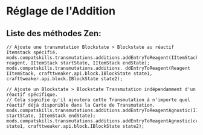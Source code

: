 # Réglage de l'Addition

## Liste des méthodes Zen:

    // Ajoute une transmutation Blockstate > Blockstate au réactif Itemstack spécifié.
    mods.compatskills.transmutations.additions.addEntryToReagent(IItemStack reagent, IItemStack startState, IItemStack endState);
    mods.compatskills.transmutations.additions. ddEntryToReagent(Reagent IItemStack, crafttweaker.api.block.IBlockState state1, crafttweaker.api.block.IBlockState state2);
    
    // Ajoute un Blockstate > Blockstate Transmutation indépendamment d'un réactif spécifique.
    // Cela signifie qu'il ajoutera cette Transmutation à n'importe quel réactif déjà disponible dans la Carte de Transmutation.
    mods.compatskills.transmutations.additions.addEntryToReagentAgnostic(IItemStack startState, IItemStack endState);
    mods.compatskills.transmutations.additions.addEntryToReagentAgnostic(crafttweaker.api.block.IBlockState state1, crafttweaker.api.block.IBlockState state2);